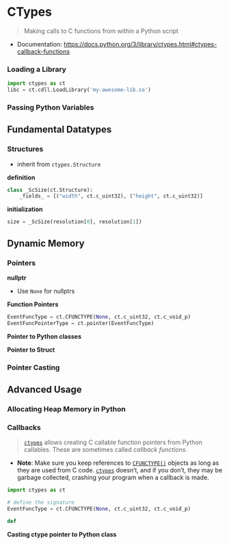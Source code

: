 # CTypes

> Making calls to C functions from within a Python script

- Documentation: https://docs.python.org/3/library/ctypes.html#ctypes-callback-functions



### Loading a Library

```python
import ctypes as ct
libc = ct.cdll.LoadLibrary('my-awesome-lib.so')
```





### Passing Python Variables







## Fundamental Datatypes



### Structures

- inherit from `ctypes.Structure`

**definition**

```python
class _ScSize(ct.Structure):
    _fields_ = [("width", ct.c_uint32), ("height", ct.c_uint32)]
```

**initialization**

```python
size = _ScSize(resolution[0], resolution[1])
```





## Dynamic Memory



### Pointers



**nullptr**

- Use `None` for nullptrs



**Function Pointers**

```python
EventFuncType = ct.CFUNCTYPE(None, ct.c_uint32, ct.c_void_p)
EventFuncPointerType = ct.pointer(EventFuncType)
```

**Pointer to Python classes**



**Pointer to Struct**



### Pointer Casting





## Advanced Usage



### Allocating Heap Memory in Python





### Callbacks

> [`ctypes`](https://docs.python.org/3/library/ctypes.html#module-ctypes) allows creating C callable function pointers from Python callables. These are sometimes called *callback functions*.



- **Note**: Make sure you keep references to [`CFUNCTYPE()`](https://docs.python.org/3/library/ctypes.html#ctypes.CFUNCTYPE) objects as long as they are used from C code. [`ctypes`](https://docs.python.org/3/library/ctypes.html#module-ctypes) doesn’t, and if you don’t, they may be garbage collected, crashing your program when a callback is made.

```python
import ctypes as ct

# define the signature
EventFuncType = ct.CFUNCTYPE(None, ct.c_uint32, ct.c_void_p)

def

```



**Casting ctype pointer to Python class**



```python
```

